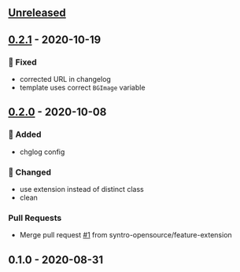 <a name="unreleased"></a>
## [Unreleased]


<a name="0.2.1"></a>
## [0.2.1] - 2020-10-19
### 🐞 Fixed
- corrected URL in changelog
- template uses correct `BGImage` variable


<a name="0.2.0"></a>
## [0.2.0] - 2020-10-08
### 🍰 Added
- chglog config

### 🔧 Changed
- use extension instead of distinct class
- clean

### Pull Requests
- Merge pull request [#1](https://github.com/syntro-opensource/silverstripe-elemental-bootstrap-baseitems/issues/1) from syntro-opensource/feature-extension


<a name="0.1.0"></a>
## 0.1.0 - 2020-08-31

[Unreleased]: https://github.com/syntro-opensource/silverstripe-elemental-bootstrap-baseitems/compare/0.2.1...HEAD
[0.2.1]: https://github.com/syntro-opensource/silverstripe-elemental-bootstrap-baseitems/compare/0.2.0...0.2.1
[0.2.0]: https://github.com/syntro-opensource/silverstripe-elemental-bootstrap-baseitems/compare/0.1.0...0.2.0
